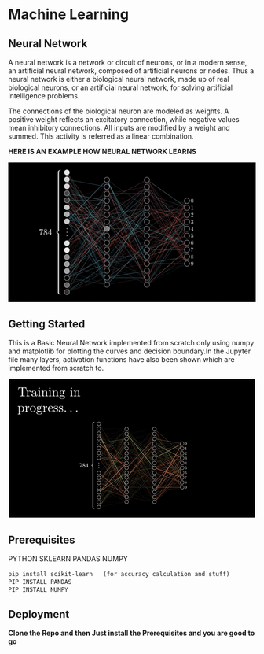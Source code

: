 # Machine Learning
## Neural Network

A neural network is a network or circuit of neurons, or in a modern sense, an artificial neural network, composed of artificial neurons or nodes. Thus a neural network is either a biological neural network, made up of real biological neurons, or an artificial neural network, for solving artificial intelligence problems. 

The connections of the biological neuron are modeled as weights. A positive weight reflects an excitatory connection, while negative values mean inhibitory connections. All inputs are modified by a weight and summed. This activity is referred as a linear combination.

**HERE IS AN EXAMPLE HOW NEURAL NETWORK LEARNS**


<p align="center">
  <img src="Examples/neurallearn.gif">
</p>

## Getting Started 

This is a Basic Neural Network implemented from scratch only using numpy and matplotlib for plotting the curves and decision boundary.In the Jupyter file many layers, activation functions have also been shown which are implemented from scratch to.

<p align="center">
  <img src="Examples/training.gif">
</p>

## Prerequisites

PYTHON
SKLEARN
PANDAS
NUMPY

```
pip install scikit-learn   (for accuracy calculation and stuff)
PIP INSTALL PANDAS
PIP INSTALL NUMPY
```

## Deployment

**Clone the Repo and then Just install the Prerequisites and you are good to go**
